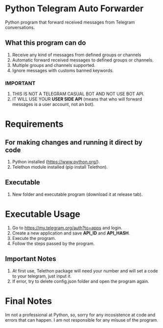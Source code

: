 # Python Telegram Auto Forwarder
Python program that forward received messages from Telegram conversations.

## What this program can do
  1. Receive any kind of messages from defined groups or channels
  2. Automatic forward received messages to defined groups or channels.
  3. Multiple groups and channels supported.
  4. Ignore messages with customs banned keywords.

### IMPORTANT
  1. THIS IS NOT A TELEGRAM CASUAL BOT AND NOT USE BOT API.
  2. IT WILL USE YOUR **USER SIDE API** (means that who will forward messages is a user account, not an bot).

# Requirements

## For making changes and running it direct by code
  1. Python installed (https://www.python.org/).
  2. Telethon module installed (pip install Telethon).

## Executable
  1. New folder and executable program (download it at release tab).

# Executable Usage
  1. Go to https://my.telegram.org/auth?to=apps and login.
  2. Create a new application and save **API_ID** and **API_HASH**.
  3. Execute the program.
  4. Follow the steps passed by the program.

## Important Notes
  1. At first use, Telethon package will need your number and will set a code to your telegram, just input it.
  2. If error, try to delete config.json folder and open the program again.

# Final Notes
Im not a professional at Python, so, sorry for any incosistence at code and errors that can happen.
I am not responsible for any misuse of the program.
